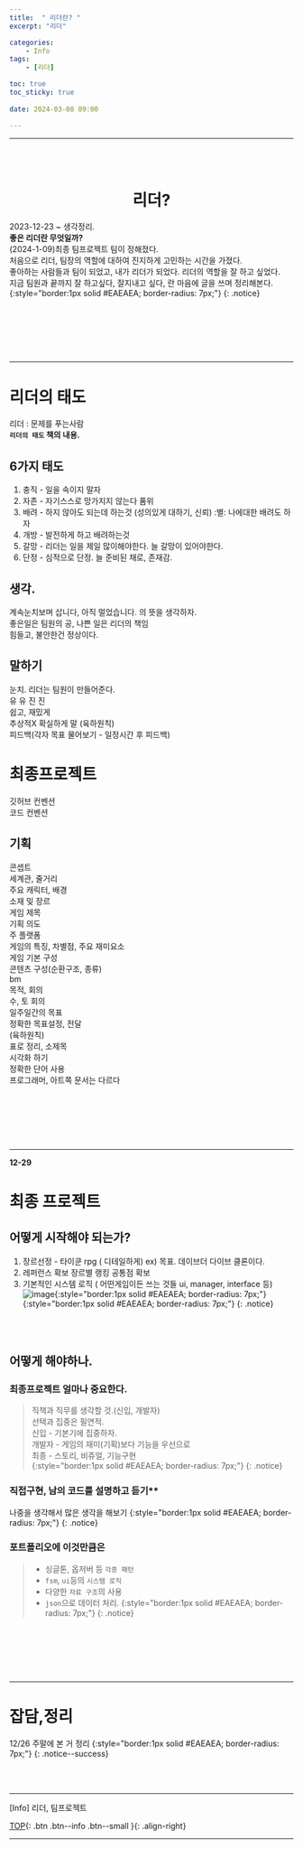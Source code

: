 ```yaml
---
title:  " 리더란? "
excerpt: "리더"

categories:
    - Info
tags:
    - [리더]

toc: true
toc_sticky: true
 
date: 2024-03-08 09:00

---
```

- - -

<BR><BR>


<center><H1>  리더? </H1></center>

2023-12-23 ~ 생각정리.  
**좋은 리더란 무엇일까?**  
(2024-1-09)최종 팀프로젝트 팀이 정해졌다.  
처음으로 리더, 팀장의 역할에 대하여 진지하게 고민하는 시간을 가졌다.  
좋아하는 사람들과 팀이 되었고, 내가 리더가 되었다. 리더의 역할을 잘 하고 싶었다.  
지금 팀원과 끝까지 잘 하고싶다, 잘지내고 싶다, 란 마음에 글을 쓰며 정리해본다.  
{:style="border:1px solid #EAEAEA; border-radius: 7px;"}
{: .notice}  

<br><br><br><br><br>
- - - 


# 리더의 태도
리더 : 문제를 푸는사람  
**`리더의 태도` 책의 내용.**  

## 6가지 태도
1. 충직 - 일을 속이지 말자
2. 자존 - 자기스스로 망가지지 않는다 품위
3. 배려 - 하지 않아도 되는데 하는것 (성의있게 대하기, 신뢰)  :별: 나에대한 배려도 하자
4. 개방 - 발전하게 하고 배려하는것
5. 갈망 - 리더는 일을 제일 많이해야한다. 늘 갈망이 있어야한다.
6. 단정 - 심적으로 단정. 늘 준비된 채로, 존재감.


## 생각.
계속눈치보며 삽니다, 아직 멀었습니다. 의 뜻을 생각하자.  
좋은일은 팀원의 공, 나쁜 일은 리더의 책임  
힘들고, 불안한건 정상이다.  

## 말하기
눈치. 리더는 팀원이 만들어준다.  
유 유 진 진  
쉽고, 재밌게  
추상적X 확실하게 말 (육하원칙)  
피드백(각자 목표 물어보기 - 일정시간 후 피드백)  

# 최종프로젝트  
깃허브 컨벤션  
코드 컨벤션  

## 기획
콘셉트  
세계관, 줄거리  
주요 캐릭터, 배경  
소재 및 장르  
게임 제목  
기획 의도  
주 플랫폼  
게임의 특징, 차별점, 주요 재미요소  
게임 기본 구성  
콘텐츠 구성(순환구조, 종류)  
bm  
목적, 회의  
수, 토 회의  
일주일간의 목표  
정확한 목표설정, 전달  
(육하원칙)  
표로 정리, 소제목  
시각화 하기  
정확한 단어 사용  
프로그래머, 아트쪽 문서는 다르다   

<br><br><br><br><br>
- - - 

**12-29**

# 최종 프로젝트 
## 어떻게 시작해야 되는가?
1. 장르선정 - 타이쿤 rpg ( 디테일하게) ex) 목표. 데이브더 다이브 클론이다.  
2. 레퍼런스 확보 장르별 랭킹  공통점 확보  
3. 기본적인 시스템 로직 ( 어떤게임이든 쓰는 것들 ui, manager, interface 등)  
![image](https://github.com/levell1/levell1.github.io/assets/96651722/1c539c7a-fe4e-4420-a0d5-a3b305b9666c){:style="border:1px solid #EAEAEA; border-radius: 7px;"}  
{:style="border:1px solid #EAEAEA; border-radius: 7px;"}
{: .notice}  

<br><br>


## 어떻게 해야하나.
### 최종프로젝트 얼마나 중요한다.  
> 직책과 직무를 생각할 것.(신입, 개발자)  
> 선택과 집중은 필연적.  
> 신입 - 기본기에 집중하자.  
> 개발자 - 게임의 재미(기획)보다 기능을 우선으로  
> 최종 - 스토리, 비쥬얼, 기능구현  
{:style="border:1px solid #EAEAEA; border-radius: 7px;"}
{: .notice}  

### 직접구현, 남의 코드를 설명하고 듣기**  
나중을 생각해서 많은 생각을 해보기
{:style="border:1px solid #EAEAEA; border-radius: 7px;"}
{: .notice}  

### 포트폴리오에 이것만큼은
> - 싱글톤, 옵저버 등 `각종 패턴 `
> - `fsm`, `ui`등의 `시스템 로직`
> - 다양한 `자료 구조`의 사용
> - `json`으로 데이터 처리.
{:style="border:1px solid #EAEAEA; border-radius: 7px;"}
{: .notice}  

<br><br><br><br><br>
- - - 

# 잡담,정리
12/26 주말에 본 거 정리
{:style="border:1px solid #EAEAEA; border-radius: 7px;"}
{: .notice--success}  
 

<br><br>
- - -

[Info] 리더, 팀프로젝트
<br>

[TOP](#){: .btn .btn--info .btn--small }{: .align-right}
<br>
- - -

